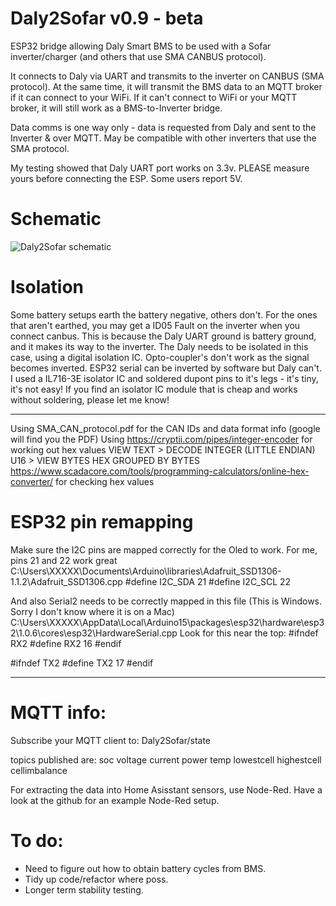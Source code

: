 # Daly2Sofar v0.9 - beta
ESP32 bridge allowing Daly Smart BMS to be used with a Sofar inverter/charger (and others that use SMA CANBUS protocol).

It connects to Daly via UART and transmits to the inverter on CANBUS (SMA protocol).
At the same time, it will transmit the BMS data to an MQTT broker if it can connect to your WiFi.
If it can't connect to WiFi or your MQTT broker, it will still work as a BMS-to-Inverter bridge.

Data comms is one way only - data is requested from Daly and sent to the Inverter & over MQTT.
May be compatible with other inverters that use the SMA protocol.

My testing showed that Daly UART port works on 3.3v. PLEASE measure yours before connecting the ESP. Some users report 5V.

# Schematic
![Daly2Sofar schematic](https://user-images.githubusercontent.com/43951291/164433391-5f333955-79c3-4bfa-9f3e-f2f51964ec53.jpg)



# Isolation
Some battery setups earth the battery negative, others don't.
For the ones that aren't earthed, you may get a ID05 Fault on the inverter when you connect canbus.
This is because the Daly UART ground is battery ground, and it makes its way to the inverter.
The Daly needs to be isolated in this case, using a digital isolation IC.
Opto-coupler's don't work as the signal becomes inverted. ESP32 serial can be inverted by software but Daly can't.
I used a IL716-3E isolator IC and soldered dupont pins to it's legs - it's tiny, it's not easy!
If you find an isolator IC module that is cheap and works without soldering, please let me know!
******

Using SMA_CAN_protocol.pdf for the CAN IDs and data format info (google will find you the PDF)
Using https://cryptii.com/pipes/integer-encoder for working out hex values
VIEW TEXT > DECODE INTEGER (LITTLE ENDIAN) U16 > VIEW BYTES HEX GROUPED BY BYTES
https://www.scadacore.com/tools/programming-calculators/online-hex-converter/ for checking hex values


# ESP32 pin remapping
Make sure the I2C pins are mapped correctly for the Oled to work. For me, pins 21 and 22 work great
C:\Users\XXXXX\Documents\Arduino\libraries\Adafruit_SSD1306-1.1.2\Adafruit_SSD1306.cpp
#define I2C_SDA 21
#define I2C_SCL 22

And also Serial2 needs to be correctly mapped in this file (This is Windows. Sorry I don't know where it is on a Mac)
C:\Users\XXXXX\AppData\Local\Arduino15\packages\esp32\hardware\esp32\1.0.6\cores\esp32\HardwareSerial.cpp
Look for this near the top:
#ifndef RX2
#define RX2 16
#endif

#ifndef TX2
#define TX2 17
#endif
******


# MQTT info:
Subscribe your MQTT client to:
Daly2Sofar/state

topics published are:
soc
voltage
current
power
temp
lowestcell
highestcell
cellimbalance

For extracting the data into Home Asisstant sensors, use Node-Red. Have a look at the github for an example Node-Red setup.

# To do:
- Need to figure out how to obtain battery cycles from BMS.
- Tidy up code/refactor where poss.
- Longer term stability testing.
